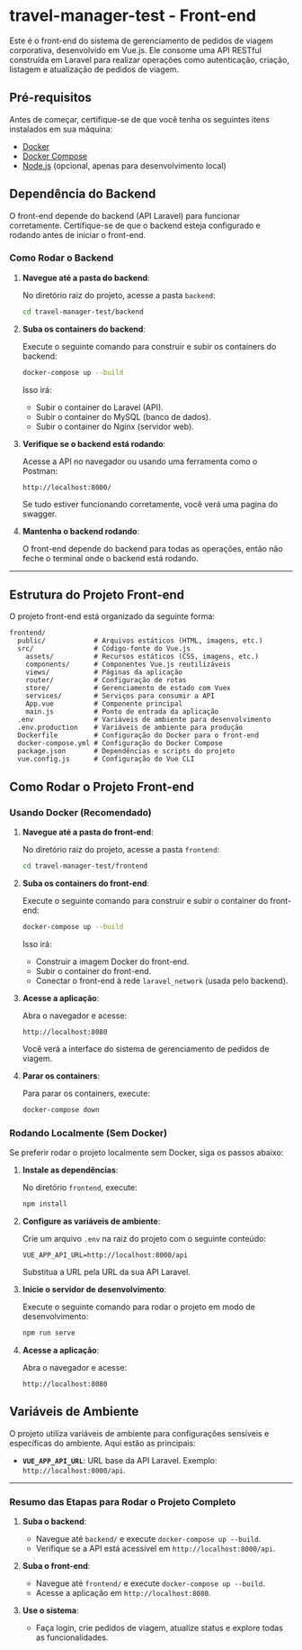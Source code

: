 # travel-manager-test -  Front-end

Este é o front-end do sistema de gerenciamento de pedidos de viagem corporativa, desenvolvido em Vue.js. Ele consome uma API RESTful construída em Laravel para realizar operações como autenticação, criação, listagem e atualização de pedidos de viagem.

## Pré-requisitos

Antes de começar, certifique-se de que você tenha os seguintes itens instalados em sua máquina:

- [Docker](https://docs.docker.com/get-docker/)
- [Docker Compose](https://docs.docker.com/compose/install/)
- [Node.js](https://nodejs.org/) (opcional, apenas para desenvolvimento local)

## Dependência do Backend

O front-end depende do backend (API Laravel) para funcionar corretamente. Certifique-se de que o backend esteja configurado e rodando antes de iniciar o front-end.

### Como Rodar o Backend

1. **Navegue até a pasta do backend**:

   No diretório raiz do projeto, acesse a pasta `backend`:

   ```bash
   cd travel-manager-test/backend
   ```

2. **Suba os containers do backend**:

   Execute o seguinte comando para construir e subir os containers do backend:

   ```bash
   docker-compose up --build
   ```

   Isso irá:
   - Subir o container do Laravel (API).
   - Subir o container do MySQL (banco de dados).
   - Subir o container do Nginx (servidor web).

3. **Verifique se o backend está rodando**:

   Acesse a API no navegador ou usando uma ferramenta como o Postman:

   ```
   http://localhost:8000/
   ```

   Se tudo estiver funcionando corretamente, você verá uma pagina do swagger.

4. **Mantenha o backend rodando**:

   O front-end depende do backend para todas as operações, então não feche o terminal onde o backend está rodando.

---

## Estrutura do Projeto Front-end

O projeto front-end está organizado da seguinte forma:

```
frontend/
  public/            # Arquivos estáticos (HTML, imagens, etc.)
  src/               # Código-fonte do Vue.js
    assets/          # Recursos estáticos (CSS, imagens, etc.)
    components/      # Componentes Vue.js reutilizáveis
    views/           # Páginas da aplicação
    router/          # Configuração de rotas
    store/           # Gerenciamento de estado com Vuex
    services/        # Serviços para consumir a API
    App.vue          # Componente principal
    main.js          # Ponto de entrada da aplicação
  .env               # Variáveis de ambiente para desenvolvimento
  .env.production    # Variáveis de ambiente para produção
  Dockerfile         # Configuração do Docker para o front-end
  docker-compose.yml # Configuração do Docker Compose
  package.json       # Dependências e scripts do projeto
  vue.config.js      # Configuração do Vue CLI
```

## Como Rodar o Projeto Front-end

### Usando Docker (Recomendado)

1. **Navegue até a pasta do front-end**:

   No diretório raiz do projeto, acesse a pasta `frontend`:

   ```bash
   cd travel-manager-test/frontend
   ```

2. **Suba os containers do front-end**:

   Execute o seguinte comando para construir e subir o container do front-end:

   ```bash
   docker-compose up --build
   ```

   Isso irá:
   - Construir a imagem Docker do front-end.
   - Subir o container do front-end.
   - Conectar o front-end à rede `laravel_network` (usada pelo backend).

3. **Acesse a aplicação**:

   Abra o navegador e acesse:

   ```
   http://localhost:8080
   ```

   Você verá a interface do sistema de gerenciamento de pedidos de viagem.

4. **Parar os containers**:

   Para parar os containers, execute:

   ```bash
   docker-compose down
   ```

### Rodando Localmente (Sem Docker)

Se preferir rodar o projeto localmente sem Docker, siga os passos abaixo:

1. **Instale as dependências**:

   No diretório `frontend`, execute:

   ```bash
   npm install
   ```

2. **Configure as variáveis de ambiente**:

   Crie um arquivo `.env` na raiz do projeto com o seguinte conteúdo:

   ```env
   VUE_APP_API_URL=http://localhost:8000/api
   ```

   Substitua a URL pela URL da sua API Laravel.

3. **Inicie o servidor de desenvolvimento**:

   Execute o seguinte comando para rodar o projeto em modo de desenvolvimento:

   ```bash
   npm run serve
   ```

4. **Acesse a aplicação**:

   Abra o navegador e acesse:

   ```
   http://localhost:8080
   ```

## Variáveis de Ambiente

O projeto utiliza variáveis de ambiente para configurações sensíveis e específicas do ambiente. Aqui estão as principais:

- **`VUE_APP_API_URL`**: URL base da API Laravel. Exemplo: `http://localhost:8000/api`.

---

### Resumo das Etapas para Rodar o Projeto Completo

1. **Suba o backend**:
   - Navegue até `backend/` e execute `docker-compose up --build`.
   - Verifique se a API está acessível em `http://localhost:8000/api`.

2. **Suba o front-end**:
   - Navegue até `frontend/` e execute `docker-compose up --build`.
   - Acesse a aplicação em `http://localhost:8080`.

3. **Use o sistema**:
   - Faça login, crie pedidos de viagem, atualize status e explore todas as funcionalidades.
